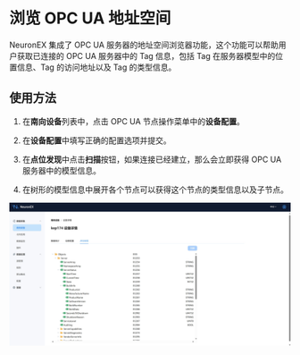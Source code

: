 # 浏览 OPC UA 地址空间

NeuronEX 集成了 OPC UA 服务器的地址空间浏览器功能，这个功能可以帮助用户获取已连接的 OPC UA 服务器中的 Tag 信息，包括 Tag 在服务器模型中的位置信息、Tag 的访问地址以及 Tag 的类型信息。

## 使用方法
1. 在**南向设备**列表中，点击 OPC UA 节点操作菜单中的**设备配置**。

2. 在**设备配置**中填写正确的配置选项并提交。

3. 在**点位发现**中点击**扫描**按钮，如果连接已经建立，那么会立即获得 OPC UA 服务器中的模型信息。

4. 在树形的模型信息中展开各个节点可以获得这个节点的类型信息以及子节点。

![browse](./assets/browse.jpg)